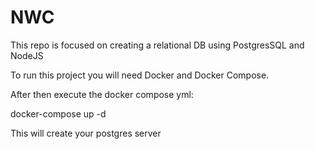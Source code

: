 # NWC

This repo is focused on creating a relational DB using PostgresSQL and NodeJS

To run this project you will need Docker and Docker Compose.

After then execute the docker compose yml:

docker-compose up -d

This will create your postgres server
